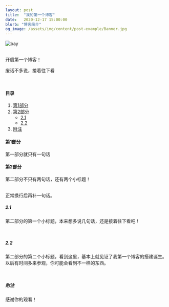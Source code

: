 ```yaml
---
layout: post
title:  "我的第一个博客"
date:   2020-12-17 15:00:00
blurb: "博客简介"
og_image: /assets/img/content/post-example/Banner.jpg
---
```


<img src="https://maomingxuhuahua.oss-cn-beijing.aliyuncs.com/Banner.jpg" alt="bay" class="post-pic"/>
<!-- <img src="{{ "/assets/img/content/post-example/Banner.jpg" | absolute_url }}" alt="bay" class="post-pic"/> -->
<br />
<br />

开启第一个博客！

废话不多说，接着往下看

<br />


#### 目录
1. [第1部分](#第1部分)
2. [第2部分](#第2部分)
    * [2.1](#2.1)
    * [2.2](#2.2)
3. [附注](#附注)

#### 第1部分
第一部分就只有一句话
<br />


#### 第2部分
第二部分不只有两句话，还有两个小标题！

<br />
正常换行后再补一句话。

<br/>

##### 2.1
第二部分的第一个小标题，本来想多说几句话，还是接着往下看吧！

<br />

##### 2.2
第二部分的第二个小标题，看到这里，基本上就见证了我第一个博客的搭建诞生。以后有时间多来参观，你可能会看到不一样的东西。

<br />


##### 附注

感谢你的观看！
